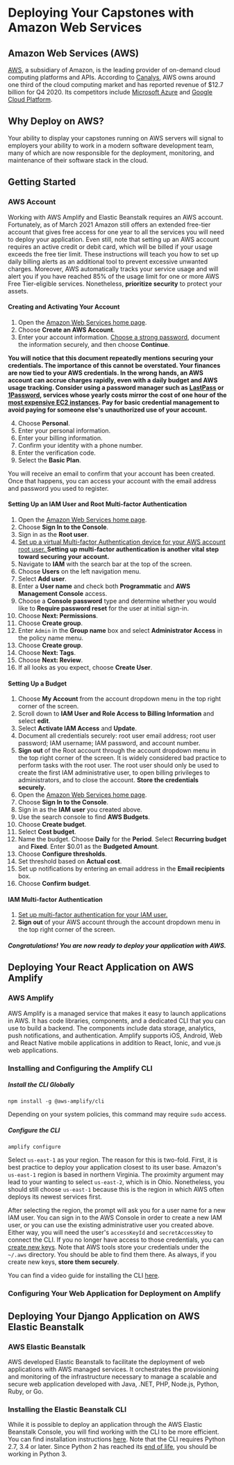 # Deploying Your Capstones with Amazon Web Services

## Amazon Web Services (AWS)
[AWS](https://aws.amazon.com), a subsidiary of Amazon, is the leading provider of 
on-demand cloud computing platforms and APIs. According to 
[Canalys](https://www.canalys.com/newsroom/global-cloud-market-q4-2020), AWS owns 
around one third of the cloud computing market and has reported revenue of $12.7 billion 
for Q4 2020. Its competitors include [Microsoft Azure](https://azure.microsoft.com/en-us/free/) 
and [Google Cloud Platform](https://cloud.google.com).

## Why Deploy on AWS?
Your ability to display your capstones running on AWS servers will signal to employers your 
ability to work in a modern software development team, many of which are now responsible 
for the deployment, monitoring, and maintenance of their software stack in the cloud.

## Getting Started

### AWS Account
Working with AWS Amplify and Elastic Beanstalk requires an AWS account. Fortunately, as of March 
2021 Amazon still offers an extended free-tier account that gives free access for one 
year to all the services you will need to deploy your application. Even still, note that setting 
up an AWS account requires an active credit or debit card, which will be billed if your usage exceeds 
the free tier limit. These instructions will teach you how to set up daily billing alerts as an additional 
tool to prevent excessive unwanted charges. Moreover, AWS automatically tracks your service usage and will 
alert you if you have reached 85% of the usage limit for one or more AWS Free Tier-eligible services. 
Nonetheless, **prioritize security** to protect your assets.

#### Creating and Activating Your Account
1. Open the [Amazon Web Services home page](https://aws.amazon.com/).
2. Choose **Create an AWS Account**.
3. Enter your account information. [Choose a strong password](https://www.lastpass.com/password-generator), 
   document the information securely, and then choose **Continue**.
   
**You will notice that this document repeatedly mentions securing your credentials. The 
importance of this cannot be overstated. Your finances are now tied to your AWS credentials. In the 
wrong hands, an AWS account can accrue charges rapidly, even with a daily budget and AWS usage 
tracking. Consider using a password manager such as [LastPass](https://www.lastpass.com/) or 
[1Password](https://1password.com/landing/password-manager/), services whose yearly costs 
mirror the cost of one hour of the [most expensive EC2 instances](https://instances.vantage.sh/). 
Pay for basic credential management to avoid paying for someone else's unauthorized use of your 
account.**

4. Choose **Personal**.
5. Enter your personal information.
6. Enter your billing information.
7. Confirm your identity with a phone number.
8. Enter the verification code.
9. Select the **Basic Plan**.

You will receive an email to confirm that your account has been created. Once that 
happens, you can access your account with the email address and password you used to 
register. 

#### Setting Up an IAM User and Root Multi-factor Authentication
1. Open the [Amazon Web Services home page](https://aws.amazon.com/).
2. Choose **Sign In to the Console**.
3. Sign in as the **Root user**.
4. [Set up a virtual Multi-factor Authentication device for your AWS account root user.
   ](https://docs.aws.amazon.com/IAM/latest/UserGuide/id_credentials_mfa_enable_virtual.html#enable-virt-mfa-for-root)
   **Setting up multi-factor authentication is another vital step toward securing your account.**
5. Navigate to **IAM** with the search bar at the top of the screen.
6. Choose **Users** on the left navigation menu.
7. Select **Add user**.
8. Enter a **User name** and check both **Programmatic** and **AWS Management 
   Console** access.
9. Choose a **Console password** type and determine whether you would like to 
   **Require password reset** for the user at initial sign-in.
10. Choose **Next: Permissions**.
11. Choose **Create group**.
12. Enter `Admin` in the **Group name** box and select **Administrator Access** in the 
    policy name menu.
13. Choose **Create group**.
14. Choose **Next: Tags**.
15. Choose **Next: Review**.
16. If all looks as you expect, choose **Create User**.

#### Setting Up a Budget
1. Choose **My Account** from the account dropdown menu in the top right corner of the 
   screen.
2. Scroll down to **IAM User and Role Access to Billing Information** and select **edit**.
3. Select **Activate IAM Access** and **Update**.
4. Document all credentials securely: root user email address; root user password; IAM 
   username; IAM password, and account number. 
5. **Sign out** of the Root account through the account dropdown menu in the top right 
   corner of the screen. It is widely considered bad practice to perform tasks with the root 
   user. The root user should only be used to create the first IAM administrative user, to open 
   billing privileges to administrators, and to close the account. **Store the credentials securely.**
6. Open the [Amazon Web Services home page](https://aws.amazon.com/).
7. Choose **Sign In to the Console**.
8. Sign in as the **IAM user** you created above.
9. Use the search console to find **AWS Budgets**.
10. Choose **Create budget**.
11. Select **Cost budget**.
12. Name the budget. Choose **Daily** for the **Period**. Select **Recurring budget** and 
    **Fixed**. Enter $0.01 as the **Budgeted Amount**.
13. Choose **Configure thresholds**.
14. Set threshold based on **Actual cost**.
15. Set up notifications by entering an email address in the **Email recipients** box. 
16. Choose **Confirm budget**.

#### IAM Multi-factor Authentication
1. [Set up multi-factor authentication for your IAM user.](https://docs.aws.amazon.com/IAM/latest/UserGuide/id_credentials_mfa_enable_virtual.html)
2. **Sign out** of your AWS account through the account dropdown menu in the top 
    right corner of the screen.

##### Congratulations! You are now ready to deploy your application with AWS.

## Deploying Your React Application on AWS Amplify

### AWS Amplify
AWS Amplify is a managed service that makes it easy to launch applications in AWS. It has 
code libraries, components, and a dedicated CLI that you can use to build a backend. The 
components include data storage, analytics, push notifications, and authentication. Amplify 
supports iOS, Android, Web and React Native mobile applications in addition to React, Ionic, 
and vue.js web applications.

### Installing and Configuring the Amplify CLI

##### Install the CLI Globally

```npm install -g @aws-amplify/cli```

Depending on your system policies, this command may require `sudo` access.

##### Configure the CLI

```amplify configure```

Select `us-east-1` as your region. The reason for this is two-fold. First, it is best practice
to deploy your application closest to its user base. Amazon's `us-east-1` region is based in 
northern Virginia. The proximity argument may lead to your wanting to select `us-east-2`, which is 
in Ohio. Nonetheless, you should still choose `us-east-1` because this is the region in which
AWS often deploys its newest services first.

After selecting the region, the prompt will ask you for a user name for a new IAM user. You can 
sign in to the AWS Console in order to create a new IAM user, or you can use the existing 
administrative user you created above. Either way, you will need the user's `accessKeyId` and 
`secretAccessKey` to connect the CLI. If you no longer have access to those credentials, 
you can [create new keys](https://docs.aws.amazon.com/IAM/latest/UserGuide/id_credentials_access-keys.html).
Note that AWS tools store your credentials under the `~/.aws` directory. You should be able to 
find them there. As always, if you create new keys, **store them securely**.

You can find a video guide for installing the CLI [here](https://www.youtube.com/watch?v=fWbM5DLh25U&t=1s).

### Configuring Your Web Application for Deployment on Amplify

## Deploying Your Django Application on AWS Elastic Beanstalk

### AWS Elastic Beanstalk
AWS developed Elastic Beanstalk to facilitate the deployment of web applications with 
AWS managed services. It orchestrates the provisioning and monitoring of the 
infrastructure necessary to manage a scalable and secure web application developed 
with Java, .NET, PHP, Node.js, Python, Ruby, or Go.

### Installing the Elastic Beanstalk CLI
While it is possible to deploy an application through the AWS Elastic Beanstalk Console, you will find 
working with the CLI to be more efficient. You can find installation instructions 
[here](https://docs.aws.amazon.com/elasticbeanstalk/latest/dg/eb-cli3-install-advanced.html). Note 
that the CLI requires Python 2.7, 3.4 or later. Since Python 2 has reached its 
[end of life](https://www.python.org/doc/sunset-python-2/), you should be working in Python 3.

